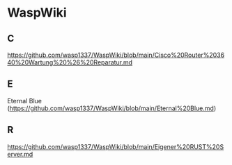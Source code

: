 # WaspWiki
## C
https://github.com/wasp1337/WaspWiki/blob/main/Cisco%20Router%203640%20Wartung%20%26%20Reparatur.md
## E
Eternal Blue (https://github.com/wasp1337/WaspWiki/blob/main/Eternal%20Blue.md)
## R
https://github.com/wasp1337/WaspWiki/blob/main/Eigener%20RUST%20Server.md
